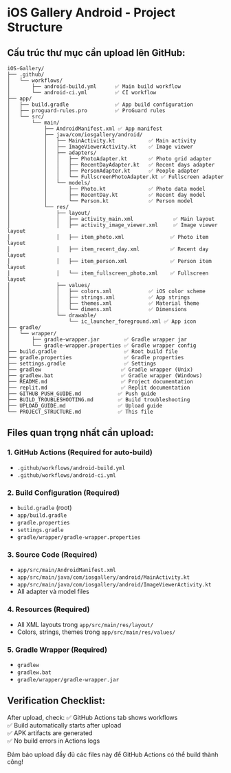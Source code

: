 # iOS Gallery Android - Project Structure

## Cấu trúc thư mục cần upload lên GitHub:

```
iOS-Gallery/
├── .github/
│   └── workflows/
│       ├── android-build.yml      ✅ Main build workflow
│       └── android-ci.yml         ✅ CI workflow
├── app/
│   ├── build.gradle               ✅ App build configuration
│   ├── proguard-rules.pro         ✅ ProGuard rules
│   └── src/
│       └── main/
│           ├── AndroidManifest.xml ✅ App manifest
│           ├── java/com/iosgallery/android/
│           │   ├── MainActivity.kt           ✅ Main activity
│           │   ├── ImageViewerActivity.kt    ✅ Image viewer
│           │   ├── adapters/
│           │   │   ├── PhotoAdapter.kt       ✅ Photo grid adapter
│           │   │   ├── RecentDayAdapter.kt   ✅ Recent days adapter
│           │   │   ├── PersonAdapter.kt      ✅ People adapter
│           │   │   └── FullscreenPhotoAdapter.kt ✅ Fullscreen adapter
│           │   └── models/
│           │       ├── Photo.kt              ✅ Photo data model
│           │       ├── RecentDay.kt          ✅ Recent day model
│           │       └── Person.kt             ✅ Person model
│           └── res/
│               ├── layout/
│               │   ├── activity_main.xml             ✅ Main layout
│               │   ├── activity_image_viewer.xml     ✅ Image viewer layout
│               │   ├── item_photo.xml               ✅ Photo item layout
│               │   ├── item_recent_day.xml          ✅ Recent day layout
│               │   ├── item_person.xml              ✅ Person item layout
│               │   └── item_fullscreen_photo.xml    ✅ Fullscreen layout
│               ├── values/
│               │   ├── colors.xml            ✅ iOS color scheme
│               │   ├── strings.xml           ✅ App strings
│               │   ├── themes.xml            ✅ Material theme
│               │   └── dimens.xml            ✅ Dimensions
│               └── drawable/
│                   └── ic_launcher_foreground.xml ✅ App icon
├── gradle/
│   └── wrapper/
│       ├── gradle-wrapper.jar        ✅ Gradle wrapper jar
│       └── gradle-wrapper.properties ✅ Gradle wrapper config
├── build.gradle                      ✅ Root build file
├── gradle.properties                 ✅ Gradle properties
├── settings.gradle                   ✅ Settings
├── gradlew                          ✅ Gradle wrapper (Unix)
├── gradlew.bat                      ✅ Gradle wrapper (Windows)
├── README.md                        ✅ Project documentation
├── replit.md                        ✅ Replit documentation
├── GITHUB_PUSH_GUIDE.md            ✅ Push guide
├── BUILD_TROUBLESHOOTING.md        ✅ Build troubleshooting
├── UPLOAD_GUIDE.md                 ✅ Upload guide
└── PROJECT_STRUCTURE.md            ✅ This file
```

## Files quan trọng nhất cần upload:

### 1. GitHub Actions (Required for auto-build)
- `.github/workflows/android-build.yml`
- `.github/workflows/android-ci.yml`

### 2. Build Configuration (Required)
- `build.gradle` (root)
- `app/build.gradle`
- `gradle.properties`
- `settings.gradle`
- `gradle/wrapper/gradle-wrapper.properties`

### 3. Source Code (Required)
- `app/src/main/AndroidManifest.xml`
- `app/src/main/java/com/iosgallery/android/MainActivity.kt`
- `app/src/main/java/com/iosgallery/android/ImageViewerActivity.kt`
- All adapter và model files

### 4. Resources (Required)
- All XML layouts trong `app/src/main/res/layout/`
- Colors, strings, themes trong `app/src/main/res/values/`

### 5. Gradle Wrapper (Required)
- `gradlew`
- `gradlew.bat`
- `gradle/wrapper/gradle-wrapper.jar`

## Verification Checklist:

After upload, check:
✅ GitHub Actions tab shows workflows  
✅ Build automatically starts after upload  
✅ APK artifacts are generated  
✅ No build errors in Actions logs  

Đảm bảo upload đầy đủ các files này để GitHub Actions có thể build thành công!